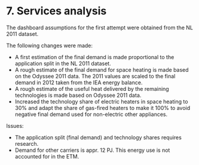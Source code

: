 # 7. Services analysis

The dashboard assumptions for the first attempt were obtained from the NL 2011 dataset.


The following changes were made:

- A first estimation of the final demand is made proportional to the application split in the NL 2011 dataset.
- A rough estimate of the final demand for space heating is made based on the Odyssee 2011 data. The 2011 values are scaled to the final demand in 2012 taken from the IEA energy balance.
- A rough estimate of the useful heat delivered by the remaining technologies is made based on Odyssee 2011 data.
- Increased the technology share of electric heaters in space heating to 30% and adapt the share of gas-fired heaters to make it 100% to avoid negative final demand used for non-electric other appliances.


Issues:

- The application split (final demand) and technology shares requires research.
- Demand for other carriers is appr. 12 PJ. This energy use is not accounted for in the ETM.
